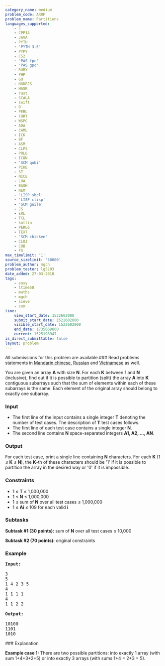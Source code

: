```yaml
---
category_name: medium
problem_code: ARRP
problem_name: Partitions
languages_supported:
    - C
    - CPP14
    - JAVA
    - PYTH
    - 'PYTH 3.5'
    - PYPY
    - CS2
    - 'PAS fpc'
    - 'PAS gpc'
    - RUBY
    - PHP
    - GO
    - NODEJS
    - HASK
    - rust
    - SCALA
    - swift
    - D
    - PERL
    - FORT
    - WSPC
    - ADA
    - CAML
    - ICK
    - BF
    - ASM
    - CLPS
    - PRLG
    - ICON
    - 'SCM qobi'
    - PIKE
    - ST
    - NICE
    - LUA
    - BASH
    - NEM
    - 'LISP sbcl'
    - 'LISP clisp'
    - 'SCM guile'
    - JS
    - ERL
    - TCL
    - kotlin
    - PERL6
    - TEXT
    - 'SCM chicken'
    - CLOJ
    - COB
    - FS
max_timelimit: '1'
source_sizelimit: '50000'
problem_author: mgch
problem_tester: lg5293
date_added: 27-03-2018
tags:
    - easy
    - ltime58
    - maths
    - mgch
    - sieve
    - sum
time:
    view_start_date: 1522602000
    submit_start_date: 1522602000
    visible_start_date: 1522602000
    end_date: 1735669800
    current: 1525198947
is_direct_submittable: false
layout: problem
---
```

All submissions for this problem are available.### Read problems statements in [Mandarin chinese](http://www.codechef.com/download/translated/LTIME58/mandarin/ARRP.pdf), [Russian](http://www.codechef.com/download/translated/LTIME58/russian/ARRP.pdf) and [Vietnamese](http://www.codechef.com/download/translated/LTIME58/vietnamese/ARRP.pdf) as well.

You are given an array **A** with size **N**. For each **K** between 1 and **N** (inclusive), find out if it is possible to partition (split) the array **A** into **K** contiguous subarrays such that the sum of elements within each of these subarrays is the same. Each element of the original array should belong to exactly one subarray.

### Input

- The first line of the input contains a single integer **T** denoting the number of test cases. The description of **T** test cases follows.
- The first line of each test case contains a single integer **N**.
- The second line contains **N** space-separated integers **A1, A2, ..., AN**.

### Output

For each test case, print a single line containing **N** characters. For each **K** (1 ≤ **K** ≤ **N**), the **K**-th of these characters should be '1' if it is possible to partition the array in the desired way or '0' if it is impossible.

### Constraints

- 1 ≤ **T** ≤ 1,000,000
- 1 ≤ **N** ≤ 1,000,000
- 1 ≤ sum of **N** over all test cases ≤ 1,000,000
- 1 ≤ **Ai** ≤ 109 for each valid **i**

### Subtasks

**Subtask #1 (30 points):** sum of **N** over all test cases ≤ 10,000

**Subtask #2 (70 points):** original constraints

### Example

<pre><b>Input:</b>

3
5
1 4 2 3 5
4
1 1 1 1
4
1 1 2 2

<b>Output:</b>

10100
1101
1010
</pre>### Explanation

**Example case 1:** There are two possible partitions: into exactly 1 array (with sum 1+4+3+2+5) or into exactly 3 arrays (with sums 1+4 = 2+3 = 5).
